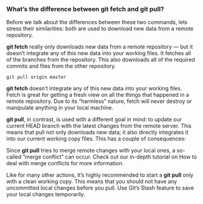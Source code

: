 ### What’s the difference between git fetch and git pull?

Before we talk about the differences between these two commands, lets stress their similarities: both are used to download new data from a remote repository.

**git fetch** really only downloads new data from a remote repository — but it doesn’t integrate any of this new data into your working files. It fetches all of the branches from the repository. This also downloads all of the required commits and files from the other repository.

`git pull origin master`

**git fetch** doesn’t integrate any of this new data into your working files. Fetch is great for getting a fresh view on all the things that happened in a remote repository. Due to its “harmless” nature, fetch will never destroy or manipulate anything in your local machine.

**git pull**, in contrast, is used with a different goal in mind: to update our current HEAD branch with the latest changes from the remote server. This means that pull not only downloads new data; it also directly integrates it into our current working copy files. This has a couple of consequences:

Since **git pull** tries to merge remote changes with your local ones, a so-called “merge conflict” can occur. Check out our in-depth tutorial on How to deal with merge conflicts for more information.

Like for many other actions, it’s highly recommended to start a **git pull** only with a clean working copy. This means that you should not have any uncommitted local changes before you pull. Use Git’s Stash feature to save your local changes temporarily.
